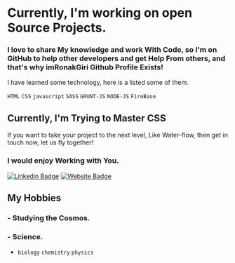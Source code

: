 <!-- ### Hi i'm RonakGiri A Goswami 👋 -->

<!-- - 🔭 I’m currently working on... -->

# Currently, I'm working on open Source Projects.

### I love to share My knowledge and work With Code, so I'm on GitHub to help other developers and get Help From others, and that's why imRonakGiri Github Profile Exists!

<!-- - 💬 Ask me about ... -->
<!-- - 🌱 I’m currently learning ... -->

 I have learned some technology, here is a listed some of them.

`HTML` `CSS` `javascript` `SASS` `GRUNT-JS` `NODE-JS` `FireBase`

## Currently, I'm Trying to Master CSS

<!-- - ⚡ Fun fact: ... -->

If you want to take your project to the next level, Like Water-flow, then get in touch now, let us fly together!

### I would enjoy Working with You.

<!-- - 📫 How to reach me: ... -->

[![Linkedin Badge](https://img.shields.io/badge/-LinkedIn-0e76a8?style=flat-square&logo=Linkedin&logoColor=white)](https://www.linkedin.com/in/imRonakGiri/)
[![Website Badge](https://img.shields.io/badge/Website-3b5998?style=flat-square&logo=google-chrome&logoColor=white)](https://imronak.w3spaces.com)
<!-- [![Website Badge](https://img.shields.io/badge/Website-3b5998?style=flat-square&logo=google-chrome&logoColor=white)](https://rmax.ronakgiri.com) -->
<!-- [![Telegram Badge](https://img.shields.io/badge/-Telegram-0088cc?style=flat-square&logo=Telegram&logoColor=white)](https://t.me/name) -->

<!-- #### Github Stats -->

<!-- ![imRonakGiri's github stats](https://github-readme-stats.vercel.app/api?username=imRonakGiri&theme=tokyonight) -->

## My Hobbies

### - Studying the Cosmos.

### - Science.
  - `biology` `chemistry` `physics`


<!-- - 🤔 I’m looking for help with ... -->

<!-- - 😄 Pronouns: ... -->

<!-- - 👯 I’m looking to collaborate on ... -->
